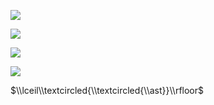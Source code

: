 ![](https://www.nta.go.jp/tmp/92d644e8-ca75-45dd-9d8e-7c3859d1cc84/images/8d3e82c2a51431985b12d9a1fb234e03f57855c40d7a0909b0926abac762141f.jpg)

![](https://www.nta.go.jp/tmp/92d644e8-ca75-45dd-9d8e-7c3859d1cc84/images/51115e331e2ff1ae188045631ffd5b216ea1ae89bd9046ebe32bbcac36d24528.jpg)

![](https://www.nta.go.jp/tmp/92d644e8-ca75-45dd-9d8e-7c3859d1cc84/images/e4143e4ee11a9c0674ecc537d4b68c64088021aaf822f5cf6d14e38c257d7413.jpg)

![](https://www.nta.go.jp/tmp/92d644e8-ca75-45dd-9d8e-7c3859d1cc84/images/ed2e27ff8b8e8deeb3a33b554316c1d46cbd68dfd9712d36873c1b230c146c62.jpg)

$\\lceil\\textcircled{\\textcircled{\\ast}}\\rfloor$